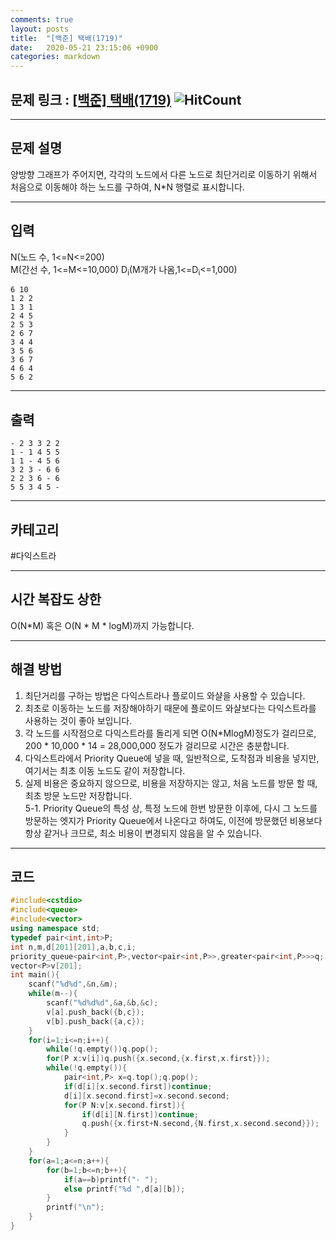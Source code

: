 ```yaml
---
comments: true
layout: posts
title:  "[백준] 택배(1719)"
date:   2020-05-21 23:15:06 +0900
categories: markdown
---
```

## 문제 링크 : [[백준] 택배(1719)](https://www.acmicpc.net/problem/1719) ![HitCount](http://hits.dwyl.com/lastknight00.github.io/1719.svg)  

---

## 문제 설명
양방향 그래프가 주어지면, 각각의 노드에서 다른 노드로 최단거리로 이동하기 위해서 처음으로 이동해야 하는 노드를 구하여, N*N 행렬로 표시합니다.

---

## 입력
N(노드 수, 1<=N<=200)  
M(간선 수, 1<=M<=10,000)
D<sub>i</sub>(M개가 나옴,1<=D<sub>i</sub><=1,000)  
```
6 10
1 2 2
1 3 1
2 4 5
2 5 3
2 6 7
3 4 4
3 5 6
3 6 7
4 6 4
5 6 2
```
---
## 출력
```
- 2 3 3 2 2
1 - 1 4 5 5
1 1 - 4 5 6
3 2 3 - 6 6
2 2 3 6 - 6
5 5 3 4 5 -
```

---

## 카테고리  
#다익스트라

---

## 시간 복잡도 상한
O(N*M) 혹은 O(N * M * logM)까지 가능합니다.

---
## 해결 방법
1. 최단거리를 구하는 방법은 다익스트라나 플로이드 와샬을 사용할 수 있습니다.  
2. 최초로 이동하는 노드를 저장해야하기 때문에 플로이드 와샬보다는 다익스트라를 사용하는 것이 좋아 보입니다.  
3. 각 노드를 시작점으로 다익스트라를 돌리게 되면 O(N*MlogM)정도가 걸리므로, 200 * 10,000 * 14 = 28,000,000 정도가 걸리므로 시간은 충분합니다.  
4. 다익스트라에서 Priority Queue에 넣을 때, 일반적으로, 도착점과 비용을 넣지만, 여기서는 최초 이동 노드도 같이 저장합니다.  
5. 실제 비용은 중요하지 않으므로, 비용을 저장하지는 않고, 처음 노드를 방문 할 때, 최초 방문 노드만 저장합니다.  
  5-1. Priority Queue의 특성 상, 특정 노드에 한번 방문한 이후에, 다시 그 노드를 방문하는 엣지가 Priority Queue에서 나온다고 하여도, 이전에 방문했던 비용보다 항상 같거나 크므로, 최소 비용이 변경되지 않음을 알 수 있습니다.  
---

## 코드

```cpp
#include<cstdio>
#include<queue>
#include<vector>
using namespace std;
typedef pair<int,int>P;
int n,m,d[201][201],a,b,c,i;
priority_queue<pair<int,P>,vector<pair<int,P>>,greater<pair<int,P>>>q;
vector<P>v[201];
int main(){
    scanf("%d%d",&n,&m);
    while(m--){
        scanf("%d%d%d",&a,&b,&c);
        v[a].push_back({b,c});
        v[b].push_back({a,c});
    }
    for(i=1;i<=n;i++){
        while(!q.empty())q.pop();
        for(P x:v[i])q.push({x.second,{x.first,x.first}});
        while(!q.empty()){
            pair<int,P> x=q.top();q.pop();
            if(d[i][x.second.first])continue;
            d[i][x.second.first]=x.second.second;
            for(P N:v[x.second.first]){
                if(d[i][N.first])continue;
                q.push({x.first+N.second,{N.first,x.second.second}});
            }
        }
    }
    for(a=1;a<=n;a++){
        for(b=1;b<=n;b++){
            if(a==b)printf("- ");
            else printf("%d ",d[a][b]);
        }
        printf("\n");
    }
}
```

